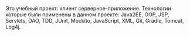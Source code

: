 Это учебный проект: клиент серверное-приложение. Технологии которые были применены в данном проекте: Java2EE, OOP, JSP, Servlets, DAO, TDD, JUnit, Mockito, JavaScript, XML, Git, Gradle, Tomcat, Log4j.